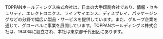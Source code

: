 TOPPANホールディングス株式会社は、日本の大手印刷会社であり、情報・セキュリティ、エレクトロニクス、ライフサイエンス、ディスプレイ、パッケージングなどの分野で幅広い製品・サービスを提供しています。また、グループ企業を通じて、グローバルに事業を展開しています。TOPPANホールディングス株式会社は、1940年に設立され、本社は東京都千代田区にあります。